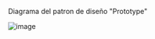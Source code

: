 Diagrama del patron de diseño "Prototype"

![image](https://github.com/user-attachments/assets/222a73f6-9f8d-455e-9f6e-3120637853ff)
